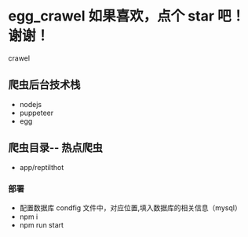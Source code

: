 # egg_crawel 如果喜欢，点个 star 吧！谢谢！

crawel

## 爬虫后台技术栈

-   nodejs
-   puppeteer
-   egg

## 爬虫目录-- 热点爬虫

-   app/reptilthot

### 部署

-   配置数据库 condfig 文件中，对应位置,填入数据库的相关信息（mysql）
-   npm i
-   npm run start
